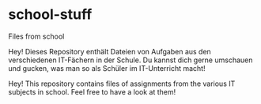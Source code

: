 # school-stuff
Files from school

Hey!
Dieses Repository enthält Dateien von Aufgaben aus den verschiedenen IT-Fächern in der Schule.
Du kannst dich gerne umschauen und gucken, was man so als Schüler im IT-Unterricht macht!

Hey!
This repository contains files of assignments from the various IT subjects in school.
Feel free to have a look at them!

